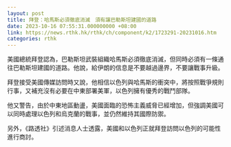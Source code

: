 ```yaml
---
layout: post
title: 拜登：哈馬斯必須徹底消滅　須有讓巴勒斯坦建國的道路
date: 2023-10-16 07:55:31.000000000 +08:00
link: https://news.rthk.hk/rthk/ch/component/k2/1723291-20231016.htm
categories: rthk
---
```


美國總統拜登認為，巴勒斯坦武裝組織哈馬斯必須徹底消滅，但同時必須有一條通往巴勒斯坦建國的道路。他說，給伊朗的信息是不要越過邊界，不要讓戰事升級。

拜登接受美國傳媒訪問時又說，他相信以色列與哈馬斯的衝突中，將按照戰爭規則行事，又補充沒有必要在中東部署美軍，以色列擁有優秀的戰鬥部隊。

他又警告，由於中東地區動盪，美國面臨的恐怖主義威脅已經增加，但強調美國可以同時處理以色列和烏克蘭的戰事，並仍然維持其國際防禦。

另外，《路透社》引述消息人士透露，美國和以色列正就拜登訪問以色列的可能性進行商討。

